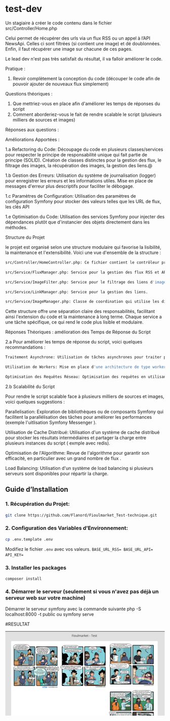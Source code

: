 test-dev
========

Un stagiaire à créer le code contenu dans le fichier src/Controller/Home.php

Celui permet de récupérer des urls via un flux RSS ou un appel à l’API NewsApi. 
Celles ci sont filtrées (si contient une image) et dé doublonnées. 
Enfin, il faut récupérer une image sur chacune de ces pages.

Le lead dev n'est pas très satisfait du résultat, il va falloir améliorer le code.

Pratique : 
1. Revoir complètement la conception du code (découper le code afin de pouvoir ajouter de nouveaux flux simplement) 

Questions théoriques : 
1. Que mettriez-vous en place afin d'améliorer les temps de réponses du script
2. Comment aborderiez-vous le fait de rendre scalable le script (plusieurs milliers de sources et images)


Réponses aux questions :

Améliorations Apportées :

1.a Refactoring du Code:
Découpage du code en plusieurs classes/services pour respecter le principe de responsabilité unique qui fait partie de principe (SOLID).
Création de classes distinctes pour la gestion des flux, le filtrage des images, la récupération des images, la gestion des liens.@

1.b Gestion des Erreurs:
Utilisation du système de journalisation (logger) pour enregistrer les erreurs et les informations utiles.
Mise en place de messages d'erreur plus descriptifs pour faciliter le débogage.

1.c Paramètres de Configuration:
Utilisation des paramètres de configuration Symfony pour stocker des valeurs telles que les URL de flux, les clés API

1.e Optimisation du Code:
Utilisation des services Symfony pour injecter des dépendances plutôt que d'instancier des objets directement dans les méthodes.

Structure du Projet

le projet est organisé selon une structure modulaire qui favorise la lisibilité, la maintenance et l'extensibilité. Voici une vue d'ensemble de la structure :
```bash
src/Controller/HomeController.php: Ce fichier contient le contrôleur principal responsable de l'orchestration des différentes étapes du processus.
```
```bash
src/Service/FluxManager.php: Service pour la gestion des flux RSS et API.
```
```bash
src/Service/ImageFilter.php: Service pour le filtrage des liens d'images.
```
```bash
src/Service/LinkManager.php: Service pour la gestion des liens.
```
```bash
src/Service/ImageManager.php: Classe de coordination qui utilise les différents services mentionnés ci-dessus pour récupérer et traiter les images à partir des flux RSS et de l'API.
```

Cette structure offre une séparation claire des responsabilités, facilitant ainsi l'extension du code et la maintenance à long terme. Chaque service a une tâche spécifique, ce qui rend le code plus lisible et modulaire.

Réponses  Théoriques : amélioration des Temps de Réponse du Script

2.a Pour améliorer les temps de réponse du script, voici quelques recommandations :
```bash
Traitement Asynchrone: Utilisation de tâches asynchrones pour traiter plusieurs flux simultanément, réduisant ainsi les temps d'exécution.
```
```bash
Utilisation de Workers: Mise en place d'une architecture de type worker pour distribuer la charge de travail, surtout avec plusieurs milliers de sources.
```
```bash
Optimisation des Requêtes Réseau: Optimisation des requêtes en utilisant des connexions persistantes et en minimisant le nombre de requêtes.
```

2.b Scalabilité du Script

Pour rendre le script scalable face à plusieurs milliers de sources et images, voici quelques suggestions :

Parallelisation: Exploration de bibliothèques ou de composants Symfony qui facilitent la parallélisation des tâches pour améliorer les performances (exemple l'uitlisation  Symfony Messenger ).

Utilisation de Cache Distribué: Utilisation d'un système de cache distribué pour stocker les résultats intermédiaires et partager la charge entre plusieurs instances du script ( exmple avec redis).

Optimisation de l'Algorithme: Revue de l'algorithme pour garantir son efficacité, en particulier avec un grand nombre de flux .

Load Balancing: Utilisation d'un système de load balancing si plusieurs serveurs sont disponibles pour répartir la charge.


## Guide d’Installation


### 1. **Récupération du Projet:**
   ```bash
   git clone https://github.com/Flanord/Fioulmarket_Test-technique.git
   ```
### 2. **Configuration des Variables d’Environnement:**
   ```bash
   cp .env.template .env
   ```
Modifiez le fichier `.env` avec vos valeurs.
    ```
    BASE_URL_RSS=
    BASE_URL_API=
    API_KEY=
    ```
### 3. Installer les packages
    composer install
### 4. Démarrer le serveur (seulement si vous n'avez pas déjà un serveur web sur votre machine)
Démarrer le serveur symfony avec la commande suivante
    php -S localhost:8000 -t public ou symfony serve

#RESULTAT

![Image de mon projet](public/images/TEST_FIOULMARKET.png)
